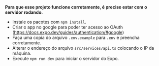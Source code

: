 
**Para que esse projeto funcione corretamente, é preciso estar com o servidor rodando.**

- Instale os pacotes com `npm install`.
- Criar o app no google para poder ter acesso ao OAuth (<https://docs.expo.dev/guides/authentication/#google>)
- Faça uma copia do arquivo `.env.example` para `.env` e preencha corretamente.
- Alterar o endereço do arquivo `src/services/api.ts` colocando o IP da máquina.
- Execute `npm run dev` para iniciar o servidor do Expo.
